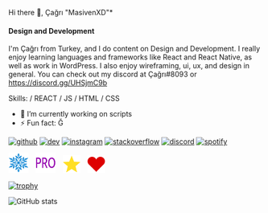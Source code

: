 Hi there 👋, Çağrı "MasivenXD"*
#### Design and Development
I'm Çağrı from Turkey, and I do content on Design and Development. I really enjoy learning languages and frameworks like React and React Native, as well as work in WordPress. I also enjoy wireframing, ui, ux, and design in general. You can check out my discord at Çağrı#8093 or https://discord.gg/UHSjmC9b

Skills: / REACT / JS / HTML / CSS

- 🔭 I’m currently working on scripts  
- ⚡ Fun fact: Ğ 


[<img src='https://cdn.jsdelivr.net/npm/simple-icons@3.0.1/icons/github.svg' alt='github' height='40'>](https://github.com/MasivenXD)  [<img src='https://cdn.jsdelivr.net/npm/simple-icons@3.0.1/icons/dev-dot-to.svg' alt='dev' height='40'>](https://dev.to/-)  [<img src='https://cdn.jsdelivr.net/npm/simple-icons@3.0.1/icons/instagram.svg' alt='instagram' height='40'>](https://www.instagram.com/dxcagri/)  [<img src='https://cdn.jsdelivr.net/npm/simple-icons@3.0.1/icons/stackoverflow.svg' alt='stackoverflow' height='40'>](https://stackoverflow.com/users/-)  [<img src='https://cdn.jsdelivr.net/npm/simple-icons@3.0.1/icons/discord.svg' alt='discord' height='40'>](Çağrı#8093)  [<img src='https://cdn.jsdelivr.net/npm/simple-icons@3.0.1/icons/spotify.svg' alt='spotify' height='40'>](Çağrı)  

<a href='https://archiveprogram.github.com/'><img src='https://raw.githubusercontent.com/acervenky/animated-github-badges/master/assets/acbadge.gif' width='40' height='40'></a> <a href='https://github.com/pricing'><img src='https://raw.githubusercontent.com/acervenky/animated-github-badges/master/assets/pro.gif' width='40' height='40'></a> <a href='https://stars.github.com/'><img src='https://raw.githubusercontent.com/acervenky/animated-github-badges/master/assets/starbadge.gif' width='35' height='35'></a> <a href='https://docs.github.com/en/github/supporting-the-open-source-community-with-github-sponsors'><img src='https://raw.githubusercontent.com/acervenky/animated-github-badges/master/assets/sponsorbadge.gif' width='35' height='35'></a> 

[![trophy](https://github-profile-trophy.vercel.app/?username=MasivenXD)](https://github.com/ryo-ma/github-profile-trophy)

![GitHub stats](https://github-readme-stats.vercel.app/api?username=MasivenXD&show_icons=true)  

